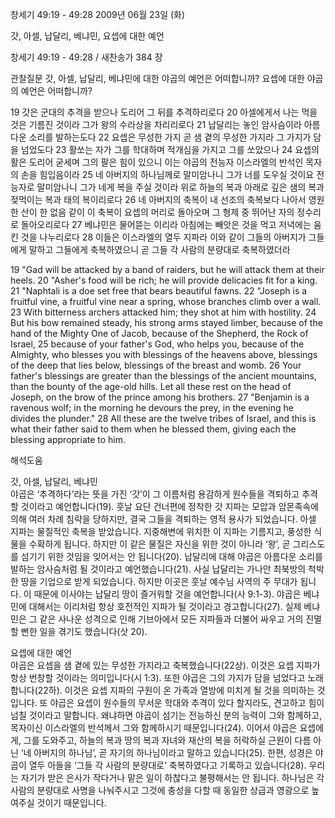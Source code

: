 창세기 49:19 - 49:28 
2009년 06월 23일 (화)

갓, 아셀, 납달리, 베냐민, 요셉에 대한 예언



창세기 49:19 - 49:28 / 새찬송가 384 장


관찰질문
갓, 아셀, 납달리, 베냐민에 대한 야곱의 예언은 어떠합니까?
요셉에 대한 야곱의 예언은 어떠합니까?

19 갓은 군대의 추격을 받으나 도리어 그 뒤를 추격하리로다 20 아셀에게서 나는 먹을 것은 기름진 것이라 그가 왕의 수라상을 차리리로다 21 납달리는 놓인 암사슴이라 아름다운 소리를 발하는도다 22 요셉은 무성한 가지 곧 샘 곁의 무성한 가지라 그 가지가 담을 넘었도다 
23 활쏘는 자가 그를 학대하며 적개심을 가지고 그를 쏘았으나 24 요셉의 활은 도리어 굳세며 그의 팔은 힘이 있으니 이는 야곱의 전능자 이스라엘의 반석인 목자의 손을 힘입음이라 25 네 아버지의 하나님께로 말미암나니 그가 너를 도우실 것이요 전능자로 말미암나니 그가 네게 복을 주실 것이라 위로 하늘의 복과 아래로 깊은 샘의 복과 젖먹이는 복과 태의 복이리로다 26 네 아버지의 축복이 내 선조의 축복보다 나아서 영원한 산이 한 없음 같이 이 축복이 요셉의 머리로 돌아오며 그 형제 중 뛰어난 자의 정수리로 돌아오리로다  27 베냐민은 물어뜯는 이리라 아침에는 빼앗은 것을 먹고 저녁에는 움킨 것을 나누리로다 28 이들은 이스라엘의 열두 지파라 이와 같이 그들의 아버지가 그들에게 말하고 그들에게 축복하였으니 곧 그들 각 사람의 분량대로 축복하였더라  

19 "Gad will be attacked by a band of raiders, but he will attack them at their heels. 20 "Asher's food will be rich; he will provide delicacies fit for a king. 21 "Naphtali is a doe set free that bears beautiful fawns. 22 "Joseph is a fruitful vine, a fruitful vine near a spring, whose branches climb over a wall. 23 With bitterness archers attacked him; they shot at him with hostility. 24 But his bow remained steady, his strong arms stayed limber, because of the hand of the Mighty One of Jacob, because of the Shepherd, the Rock of Israel, 25 because of your father's God, who helps you, because of the Almighty, who blesses you with blessings of the heavens above, blessings of the deep that lies below, blessings of the breast and womb. 26 Your father's blessings are greater than the blessings of the ancient mountains, than the bounty of the age-old hills. Let all these rest on the head of Joseph, on the brow of the prince among his brothers. 27 "Benjamin is a ravenous wolf; in the morning he devours the prey, in the evening he divides the plunder." 28 All these are the twelve tribes of Israel, and this is what their father said to them when he blessed them, giving each the blessing appropriate to him.

해석도움





갓, 아셀, 납달리, 베냐민  
야곱은 ‘추격하다’라는 뜻을 가진 ‘갓’이 그 이름처럼 용감하게 원수들을 격퇴하고 추격할 것이라고 예언합니다(19). 훗날 요단 건너편에 정착한 갓 지파는 모압과 암몬족속에 의해 여러 차례 침략을 당하지만, 결국 그들을 격퇴하는 영적 용사가 되었습니다. 아셀 지파는 물질적인 축복을 받았습니다. 지중해변에 위치한 이 지파는 기름지고, 풍성한 식물을 수확하게 됩니다. 하지만 이 같은 물질은 자신을 위한 것이 아니라 ‘왕’, 곧 그리스도를 섬기기 위한 것임을 잊어서는 안 됩니다(20). 납달리에 대해 야곱은 아름다운 소리를 발하는 암사슴처럼 될 것이라고 예언했습니다(21). 사실 납달리는 가나안 최북방의 척박한 땅을 기업으로 받게 되었습니다. 하지만 이곳은 훗날 예수님 사역의 주 무대가 됩니다. 이 때문에 이사야는 납달리 땅이 즐거워할 것을 예언합니다(사 9:1-3). 야곱은 베냐민에 대해서는 이리처럼 항상 호전적인 지파가 될 것이라고 경고합니다(27). 실제 베냐민은 그 같은 사나운 성격으로 인해 기브아에서 모든 지파들과 더불어 싸우고 거의 진멸할 뻔한 일을 겪기도 했습니다(삿 20).             

요셉에 대한 예언  
야곱은 요셉을 샘 곁에 있는 무성한 가지라고 축복했습니다(22상). 이것은 요셉 지파가 항상 번창할 것이라는 의미입니다(시 1:3). 또한 야곱은 그의 가지가 담을 넘었다고 노래합니다(22하). 이것은 요셉 지파의 구원이 온 가족과 열방에 미치게 될 것을 의미하는 것입니다. 또 야곱은 요셉이 원수들의 무서운 학대와 추격이 있다 할지라도, 견고하고 힘이 넘칠 것이라고 말합니다. 왜냐하면 야곱이 섬기는 전능하신 분의 능력이 그와 함께하고, 목자이신 이스라엘의 반석께서 그와 함께하시기 때문입니다(24). 이어서 야곱은 요셉에게, 그를 도와주고, 하늘의 복과 땅의 복과 자녀와 재산의 복을 허락하실 근원이 다름 아닌 ‘네 아버지의 하나님’, 곧 자기의 하나님이라고 말하고 있습니다(25). 한편, 성경은 야곱이 열두 아들을 ‘그들 각 사람의 분량대로’ 축복하였다고 기록하고 있습니다(28). 우리는 자기가 받은 은사가 작다거나 맡은 일이 하찮다고 불평해서는 안 됩니다. 하나님은 각 사람의 분량대로 사명을 나눠주시고 그것에 충성을 다할 때 동일한 상급과 영광으로 높여주실 것이기 때문입니다.
